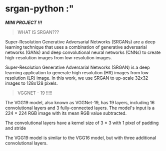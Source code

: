 # srgan-python :"

***MINI PROJECT !!!***

> WHAT IS SRGAN???

Super-Resolution Generative Adversarial Networks (SRGANs) are a deep learning technique that uses a combination of generative adversarial networks (GANs) and deep convolutional neural networks (CNNs) to create high-resolution images from low-resolution images.

Super-Resolution Generative Adversarial Networks (SRGAN) is a deep learning application to generate high resolution (HR) images from low resolution (LR) image. In this work, we use SRGAN to up-scale 32x32 images to 128x128 pixels.

> VGGNET - 19 !!!!!

The VGG19 model, also known as VGGNet-19, has 19 layers, including 16 convolutional layers and 3 fully-connected layers. The model's input is a 224 × 224 RGB image with its mean RGB value subtracted.

The convolutional layers have a kernel size of 3 × 3 with 1 pixel of padding and stride

The VGG19 model is similar to the VGG16 model, but with three additional convolutional layers.

